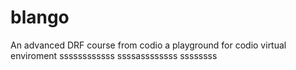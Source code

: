 # blango
An advanced DRF course from codio a playground for codio virtual enviroment
ssssssssssss
ssssassssssss
ssssssss